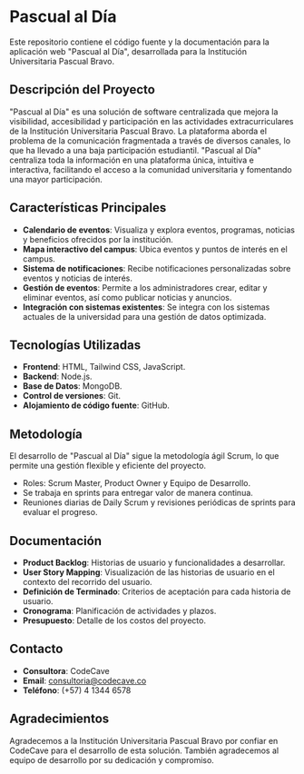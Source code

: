 # Pascual al Día

Este repositorio contiene el código fuente y la documentación para la aplicación web "Pascual al Día", desarrollada para la Institución Universitaria Pascual Bravo.

## Descripción del Proyecto

"Pascual al Día" es una solución de software centralizada que mejora la visibilidad, accesibilidad y participación en las actividades extracurriculares de la Institución Universitaria Pascual Bravo. La plataforma aborda el problema de la comunicación fragmentada a través de diversos canales, lo que ha llevado a una baja participación estudiantil. "Pascual al Día" centraliza toda la información en una plataforma única, intuitiva e interactiva, facilitando el acceso a la comunidad universitaria y fomentando una mayor participación.

## Características Principales

- **Calendario de eventos**: Visualiza y explora eventos, programas, noticias y beneficios ofrecidos por la institución.
- **Mapa interactivo del campus**: Ubica eventos y puntos de interés en el campus.
- **Sistema de notificaciones**: Recibe notificaciones personalizadas sobre eventos y noticias de interés.
- **Gestión de eventos**: Permite a los administradores crear, editar y eliminar eventos, así como publicar noticias y anuncios.
- **Integración con sistemas existentes**: Se integra con los sistemas actuales de la universidad para una gestión de datos optimizada.

## Tecnologías Utilizadas

- **Frontend**: HTML, Tailwind CSS, JavaScript.
- **Backend**: Node.js.
- **Base de Datos**: MongoDB.
- **Control de versiones**: Git.
- **Alojamiento de código fuente**: GitHub.

## Metodología

El desarrollo de "Pascual al Día" sigue la metodología ágil Scrum, lo que permite una gestión flexible y eficiente del proyecto.

- Roles: Scrum Master, Product Owner y Equipo de Desarrollo.
- Se trabaja en sprints para entregar valor de manera continua.
- Reuniones diarias de Daily Scrum y revisiones periódicas de sprints para evaluar el progreso.

## Documentación

- **Product Backlog**: Historias de usuario y funcionalidades a desarrollar.
- **User Story Mapping**: Visualización de las historias de usuario en el contexto del recorrido del usuario.
- **Definición de Terminado**: Criterios de aceptación para cada historia de usuario.
- **Cronograma**: Planificación de actividades y plazos.
- **Presupuesto**: Detalle de los costos del proyecto.

## Contacto

- **Consultora**: CodeCave
- **Email**: consultoria@codecave.co
- **Teléfono**: (+57) 4 1344 6578

## Agradecimientos

Agradecemos a la Institución Universitaria Pascual Bravo por confiar en CodeCave para el desarrollo de esta solución. También agradecemos al equipo de desarrollo por su dedicación y compromiso.
